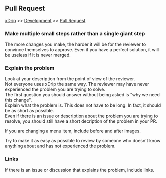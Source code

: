 ## Pull Request  
[xDrip](../../README.md) >> [Development](./Development) >> [Pull Request](./PR_How)  
  
### Make multiple small steps rather than a single giant step  
The more changes you make, the harder it will be for the reviewer to convince themselves to approve.  Even if you have a perfect solution, it will be useless if it is never merged.  
  
### Explain the problem
Look at your description from the point of view of the reviewer.  
Not everyone uses xDrip the same way.  The reviewer may have never experienced the problem you are trying to solve.  
The first question you should answer without being asked is "why we need this change".  
Explain what the problem is.  This does not have to be long.  In fact, it should be as short as possible.  
Even if there is an issue or description about the problem you are trying to resolve, you should still have a short decription of the problem in your PR.  

If you are changing a menu item, include before and after images.  

Try to make it as easy as possible to review by someone who doesn't know anything about and has not experienced the problem.  

### Links
If there is an issue or discussion that explains the problem, include links.  
